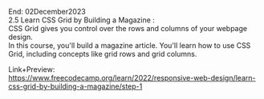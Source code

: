 End: 02December2023  </br>
2.5 Learn CSS Grid by Building a Magazine : </br>
CSS Grid gives you control over the rows and columns of your webpage design. </br>
In this course, you'll build a magazine article. You'll learn how to use CSS Grid, including concepts like grid rows and grid columns.</br>

Link+Preview:<br>
https://www.freecodecamp.org/learn/2022/responsive-web-design/learn-css-grid-by-building-a-magazine/step-1
